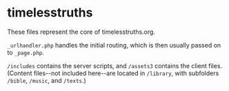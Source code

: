 # timelesstruths

These files represent the core of timelesstruths.org.

`_urlhandler.php` handles the initial routing, which is then usually passed on to `_page.php`.

`/includes` contains the server scripts, and `/assets3` contains the client files. (Content files--not included here--are located in `/library`, with subfolders `/bible`, `/music`, and `/texts`.)
